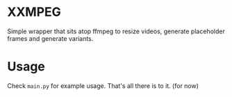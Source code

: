 # XXMPEG

Simple wrapper that sits atop ffmpeg to resize videos, generate placeholder frames and generate variants.

# Usage

Check `main.py` for example usage. That's all there is to it. (for now)

